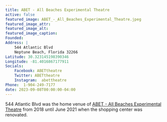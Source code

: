 ```yaml
---
title: ABET - All Beaches Experimental Theatre
active: false
featured_image: ABET_-_All_Beaches_Experimental_Theatre.jpeg
featured_image_attr:
featured_image_alt:
featured_image_caption:
Founded: 
Address: |
    544 Atlantic Blvd
    Neptune Beach, Florida 32266
Latitude: 30.323145198390346
Longitude: -81.4016867177911
Socials:
    Facebook: ABETtheatre
    Twitter: ABETtheatre
    Instagram: 	abettheatre
Phone: 	1-904-249-7177
date: 2023-09-08T00:00:00-04:00
---
```

544 Atlantic Blvd was the home venue of [ABET - All Beaches Experimental Theatre](/theatres/abet-all-beaches-experimental-theatre) from 2018 until June 2021 when the shopping center was renovated.